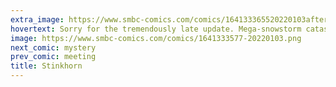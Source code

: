 ```yaml
---
extra_image: https://www.smbc-comics.com/comics/164133365520220103after.png
hovertext: Sorry for the tremendously late update. Mega-snowstorm catastrophically forced me to spend time with my family enjoying nature.
image: https://www.smbc-comics.com/comics/1641333577-20220103.png
next_comic: mystery
prev_comic: meeting
title: Stinkhorn
---
```


